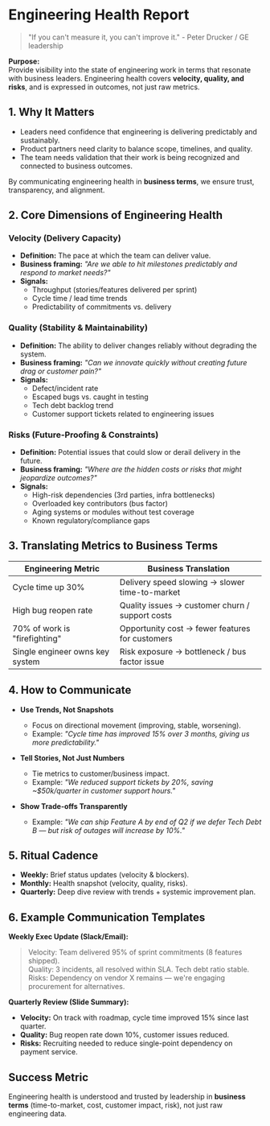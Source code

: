 # Engineering Health Report

> "If you can't measure it, you can't improve it." - Peter Drucker / GE leadership

**Purpose:**  
Provide visibility into the state of engineering work in terms that resonate with business leaders. Engineering health covers **velocity, quality, and risks**, and is expressed in outcomes, not just raw metrics.

## 1. Why It Matters
- Leaders need confidence that engineering is delivering predictably and sustainably.  
- Product partners need clarity to balance scope, timelines, and quality.  
- The team needs validation that their work is being recognized and connected to business outcomes.  

By communicating engineering health in **business terms**, we ensure trust, transparency, and alignment.

## 2. Core Dimensions of Engineering Health
### Velocity (Delivery Capacity)
- **Definition:** The pace at which the team can deliver value.  
- **Business framing:** *"Are we able to hit milestones predictably and respond to market needs?"*  
- **Signals:**  
  - Throughput (stories/features delivered per sprint)  
  - Cycle time / lead time trends  
  - Predictability of commitments vs. delivery  

### Quality (Stability & Maintainability)
- **Definition:** The ability to deliver changes reliably without degrading the system.  
- **Business framing:** *"Can we innovate quickly without creating future drag or customer pain?"*  
- **Signals:**  
  - Defect/incident rate  
  - Escaped bugs vs. caught in testing  
  - Tech debt backlog trend  
  - Customer support tickets related to engineering issues  

### Risks (Future-Proofing & Constraints)
- **Definition:** Potential issues that could slow or derail delivery in the future.  
- **Business framing:** *"Where are the hidden costs or risks that might jeopardize outcomes?"*  
- **Signals:**  
  - High-risk dependencies (3rd parties, infra bottlenecks)  
  - Overloaded key contributors (bus factor)  
  - Aging systems or modules without test coverage  
  - Known regulatory/compliance gaps  

## 3. Translating Metrics to Business Terms
| Engineering Metric         | Business Translation                               |
|----------------------------|----------------------------------------------------|
| Cycle time up 30%          | Delivery speed slowing → slower time-to-market     |
| High bug reopen rate       | Quality issues → customer churn / support costs    |
| 70% of work is "firefighting" | Opportunity cost → fewer features for customers |
| Single engineer owns key system | Risk exposure → bottleneck / bus factor issue |

## 4. How to Communicate
- **Use Trends, Not Snapshots**  
  - Focus on directional movement (improving, stable, worsening).  
  - Example: *"Cycle time has improved 15% over 3 months, giving us more predictability."*  

- **Tell Stories, Not Just Numbers**  
  - Tie metrics to customer/business impact.  
  - Example: *"We reduced support tickets by 20%, saving ~$50k/quarter in customer support hours."*  

- **Show Trade-offs Transparently**  
  - Example: *"We can ship Feature A by end of Q2 if we defer Tech Debt B — but risk of outages will increase by 10%."*  

## 5. Ritual Cadence
- **Weekly:** Brief status updates (velocity & blockers).  
- **Monthly:** Health snapshot (velocity, quality, risks).  
- **Quarterly:** Deep dive review with trends + systemic improvement plan.  

## 6. Example Communication Templates
**Weekly Exec Update (Slack/Email):**  
> Velocity: Team delivered 95% of sprint commitments (8 features shipped).  
> Quality: 3 incidents, all resolved within SLA. Tech debt ratio stable.  
> Risks: Dependency on vendor X remains — we're engaging procurement for alternatives.

**Quarterly Review (Slide Summary):**  
- **Velocity:** On track with roadmap, cycle time improved 15% since last quarter.  
- **Quality:** Bug reopen rate down 10%, customer issues reduced.  
- **Risks:** Recruiting needed to reduce single-point dependency on payment service.  

## Success Metric
Engineering health is understood and trusted by leadership in **business terms** (time-to-market, cost, customer impact, risk), not just raw engineering data.
